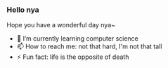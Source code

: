 ### Hello nya
Hope you have a wonderful day nya~


- 🌱 I’m currently learning computer science
- 📫 How to reach me: not that hard, I'm not that tall
- ⚡ Fun fact: life is the opposite of death
